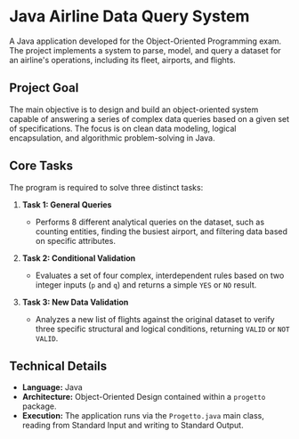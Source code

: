 # Java Airline Data Query System

A Java application developed for the Object-Oriented Programming exam. The project implements a system to parse, model, and query a dataset for an airline's operations, including its fleet, airports, and flights.

## Project Goal

The main objective is to design and build an object-oriented system capable of answering a series of complex data queries based on a given set of specifications. The focus is on clean data modeling, logical encapsulation, and algorithmic problem-solving in Java.

## Core Tasks

The program is required to solve three distinct tasks:

1.  **Task 1: General Queries**
    -   Performs 8 different analytical queries on the dataset, such as counting entities, finding the busiest airport, and filtering data based on specific attributes.

2.  **Task 2: Conditional Validation**
    -   Evaluates a set of four complex, interdependent rules based on two integer inputs (`p` and `q`) and returns a simple `YES` or `NO` result.

3.  **Task 3: New Data Validation**
    -   Analyzes a new list of flights against the original dataset to verify three specific structural and logical conditions, returning `VALID` or `NOT VALID`.

## Technical Details

-   **Language:** Java
-   **Architecture:** Object-Oriented Design contained within a `progetto` package.
-   **Execution:** The application runs via the `Progetto.java` main class, reading from Standard Input and writing to Standard Output.
